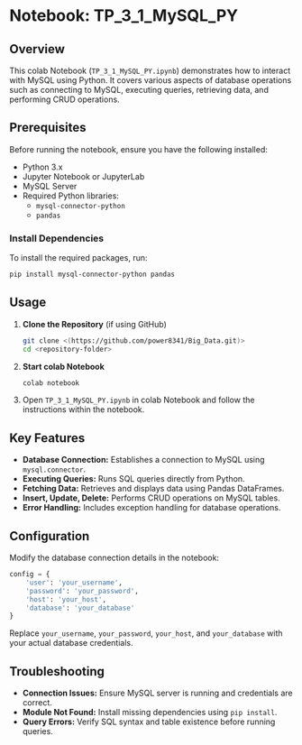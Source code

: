 # Notebook: TP_3_1_MySQL_PY

## Overview
This colab Notebook (`TP_3_1_MySQL_PY.ipynb`) demonstrates how to interact with MySQL using Python. It covers various aspects of database operations such as connecting to MySQL, executing queries, retrieving data, and performing CRUD operations.

## Prerequisites
Before running the notebook, ensure you have the following installed:
- Python 3.x
- Jupyter Notebook or JupyterLab
- MySQL Server
- Required Python libraries:
  - `mysql-connector-python`
  - `pandas`

### Install Dependencies
To install the required packages, run:
```bash
pip install mysql-connector-python pandas
```

## Usage
1. **Clone the Repository** (if using GitHub)
   ```bash
   git clone <(https://github.com/power8341/Big_Data.git)>
   cd <repository-folder>
   ```

2. **Start colab Notebook**
   ```bash
   colab notebook
   ```

3. Open `TP_3_1_MySQL_PY.ipynb` in colab Notebook and follow the instructions within the notebook.

## Key Features
- **Database Connection:** Establishes a connection to MySQL using `mysql.connector`.
- **Executing Queries:** Runs SQL queries directly from Python.
- **Fetching Data:** Retrieves and displays data using Pandas DataFrames.
- **Insert, Update, Delete:** Performs CRUD operations on MySQL tables.
- **Error Handling:** Includes exception handling for database operations.

## Configuration
Modify the database connection details in the notebook:
```python
config = {
    'user': 'your_username',
    'password': 'your_password',
    'host': 'your_host',
    'database': 'your_database'
}
```
Replace `your_username`, `your_password`, `your_host`, and `your_database` with your actual database credentials.

## Troubleshooting
- **Connection Issues:** Ensure MySQL server is running and credentials are correct.
- **Module Not Found:** Install missing dependencies using `pip install`.
- **Query Errors:** Verify SQL syntax and table existence before running queries.


